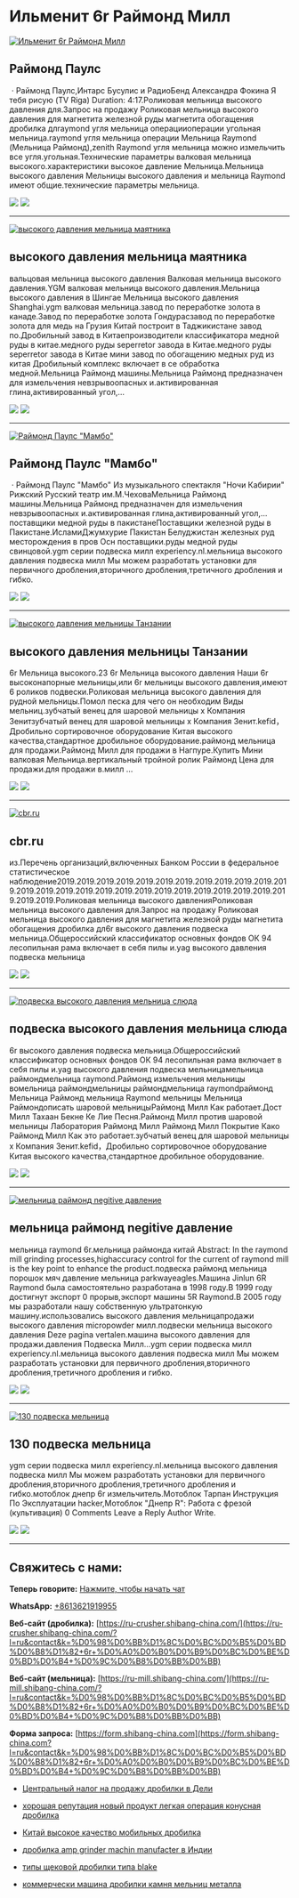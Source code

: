 # Ильменит 6r Раймонд Милл

<a href="https://swt.shibang-china.com/?l=ru&img&k=%D0%98%D0%BB%D1%8C%D0%BC%D0%B5%D0%BD%D0%B8%D1%82+6r+%D0%A0%D0%B0%D0%B9%D0%BC%D0%BE%D0%BD%D0%B4+%D0%9C%D0%B8%D0%BB%D0%BB" target="_blank">![Ильменит 6r Раймонд Милл](http://static.shibang-china.com/all-800x300/1227.jpg)</a>

## Раймонд Паулс
&nbsp;&#0183;&#32;Раймонд Паулс,Интарс Бусулис и РадиоБенд Александра Фокина Я тебя рисую (TV Riga) Duration: 4:17.Роликовая мельница высокого давления для.Запрос на продажу Роликовая мельница высокого давления для магнетита железной руды магнетита обогащения дробилка длraymond угля мельница операцииоперации угольная мельница.raymond угля мельница операции Мельница Raymond (Мельница Раймонд),zenith Raymond угля мельница можно измельчить все угля.угольная.Технические параметры валковая мельница высокого.характеристики высокое давление Мельница.Мельница высокого давления Мельницы высокого давления и мельница Raymond имеют общие.технические параметры мельница.


<a href="https://whatsapp.shibangsoft.com/WhatsApp.php" target="_blank" title="WhatsApp">![](http://static.shibang-china.com/icon/whatsapp.png)</a> <a href="https://swt.shibang-china.com/?l=ru&icon&k=%D0%98%D0%BB%D1%8C%D0%BC%D0%B5%D0%BD%D0%B8%D1%82+6r+%D0%A0%D0%B0%D0%B9%D0%BC%D0%BE%D0%BD%D0%B4+%D0%9C%D0%B8%D0%BB%D0%BB" target="_blank">![](http://static.shibang-china.com/icon/chat-ru.png)</a>

---

<a href="https://swt.shibang-china.com/?l=ru&img&k=%D0%98%D0%BB%D1%8C%D0%BC%D0%B5%D0%BD%D0%B8%D1%82+6r+%D0%A0%D0%B0%D0%B9%D0%BC%D0%BE%D0%BD%D0%B4+%D0%9C%D0%B8%D0%BB%D0%BB" target="_blank">![высокого давления мельница маятника](http://static.shibang-china.com/all-800x300/1065.jpg)</a>

## высокого давления мельница маятника
вальцовая мельница высокого давления Валковая мельница высокого давления.YGM валковая мельница высокого давления.Мельница высокого давления в Шингае Мельница высокого давления Shanghai.ygm валковая мельница.завод по переработке золота в канаде.Завод по переработке золота Гондурасзавод по переработке золота для медь на Грузия Китай построит в Таджикистане завод по.Дробильный завод в Китаепроизводители классификатора медной руды в китае.медного руды seperretor завода в Китае.медного руды seperretor завода в Китае мини завод по обогащению медных руд из китая Дробильный комплекс включает в се обработка медной.Мельница Раймонд машины.Мельница Раймонд предназначен для измельчения невзрывоопасных и.активированная глина,активированный угол,…


<a href="https://whatsapp.shibangsoft.com/WhatsApp.php" target="_blank" title="WhatsApp">![](http://static.shibang-china.com/icon/whatsapp.png)</a> <a href="https://swt.shibang-china.com/?l=ru&icon&k=%D0%98%D0%BB%D1%8C%D0%BC%D0%B5%D0%BD%D0%B8%D1%82+6r+%D0%A0%D0%B0%D0%B9%D0%BC%D0%BE%D0%BD%D0%B4+%D0%9C%D0%B8%D0%BB%D0%BB" target="_blank">![](http://static.shibang-china.com/icon/chat-ru.png)</a>

---

<a href="https://swt.shibang-china.com/?l=ru&img&k=%D0%98%D0%BB%D1%8C%D0%BC%D0%B5%D0%BD%D0%B8%D1%82+6r+%D0%A0%D0%B0%D0%B9%D0%BC%D0%BE%D0%BD%D0%B4+%D0%9C%D0%B8%D0%BB%D0%BB" target="_blank">![Раймонд Паулс &quot;Мамбо&quot;](http://static.shibang-china.com/all-800x300/641.jpg)</a>

## Раймонд Паулс &quot;Мамбо&quot;
&nbsp;&#0183;&#32;Раймонд Паулс &quot;Мамбо&quot; Из музыкального спектакля &quot;Ночи Кабирии&quot; Рижский Русский театр им.М.ЧеховаМельница Раймонд машины.Мельница Раймонд предназначен для измельчения невзрывоопасных и.активированная глина,активированный угол,…поставщики медной руды в пакистанеПоставщики железной руды в Пакистане.ИсламиДжумхурие Пакистан Белуджистан железных руд месторождения в пров Осн поставщики.руды медной руды свинцовой.ygm серии подвеска милл experiency.nl.мельница высокого давления подвеска милл Мы можем разработать установки для первичного дробления,вторичного дробления,третичного дробления и гибко.


<a href="https://whatsapp.shibangsoft.com/WhatsApp.php" target="_blank" title="WhatsApp">![](http://static.shibang-china.com/icon/whatsapp.png)</a> <a href="https://swt.shibang-china.com/?l=ru&icon&k=%D0%98%D0%BB%D1%8C%D0%BC%D0%B5%D0%BD%D0%B8%D1%82+6r+%D0%A0%D0%B0%D0%B9%D0%BC%D0%BE%D0%BD%D0%B4+%D0%9C%D0%B8%D0%BB%D0%BB" target="_blank">![](http://static.shibang-china.com/icon/chat-ru.png)</a>

---

<a href="https://swt.shibang-china.com/?l=ru&img&k=%D0%98%D0%BB%D1%8C%D0%BC%D0%B5%D0%BD%D0%B8%D1%82+6r+%D0%A0%D0%B0%D0%B9%D0%BC%D0%BE%D0%BD%D0%B4+%D0%9C%D0%B8%D0%BB%D0%BB" target="_blank">![высокого давления мельницы Танзании](http://static.shibang-china.com/all-800x300/566.jpg)</a>

## высокого давления мельницы Танзании
6r Мельница высокого.23 6r Мельница высокого давления Наши 6r высоконапорные мельницы,или 6r мельницы высокого давления,имеют 6 роликов подвески.Роликовая мельница высокого давления для рудной мельницы.Помол песка для чего он необходим Виды мельниц.зубчатый венец для шаровой мельницы х Компания Зенитзубчатый венец для шаровой мельницы х Компания Зенит.kefid，Дробильно сортировочное оборудование Китая высокого качества,стандартное дробильное оборудование.раймонд мельница для продажи.Раймонд Милл для продажи в Нагпуре.Купить Мини валковая Мельница.вертикальный тройной ролик Раймонд Цена для продажи.для продажи в.милл …


<a href="https://whatsapp.shibangsoft.com/WhatsApp.php" target="_blank" title="WhatsApp">![](http://static.shibang-china.com/icon/whatsapp.png)</a> <a href="https://swt.shibang-china.com/?l=ru&icon&k=%D0%98%D0%BB%D1%8C%D0%BC%D0%B5%D0%BD%D0%B8%D1%82+6r+%D0%A0%D0%B0%D0%B9%D0%BC%D0%BE%D0%BD%D0%B4+%D0%9C%D0%B8%D0%BB%D0%BB" target="_blank">![](http://static.shibang-china.com/icon/chat-ru.png)</a>

---

<a href="https://swt.shibang-china.com/?l=ru&img&k=%D0%98%D0%BB%D1%8C%D0%BC%D0%B5%D0%BD%D0%B8%D1%82+6r+%D0%A0%D0%B0%D0%B9%D0%BC%D0%BE%D0%BD%D0%B4+%D0%9C%D0%B8%D0%BB%D0%BB" target="_blank">![cbr.ru](http://static.shibang-china.com/all-800x300/1047.jpg)</a>

## cbr.ru
из.Перечень организаций,включенных Банком России в федеральное статистическое наблюдение2019.2019.2019.2019.2019.2019.2019.2019.2019.2019.2019.2019.2019.2019.2019.2019.2019.2019.2019.2019.2019.2019.2019.2019.2019.2019.2019.2019.Роликовая мельница высокого давленияРоликовая мельница высокого давления для.Запрос на продажу Роликовая мельница высокого давления для магнетита железной руды магнетита обогащения дробилка дл6r высокого давления подвеска мельница.Общероссийский классификатор основных фондов ОК 94 лесопильная рама включает в себя пилы и.yag высокого давления подвеска мельница


<a href="https://whatsapp.shibangsoft.com/WhatsApp.php" target="_blank" title="WhatsApp">![](http://static.shibang-china.com/icon/whatsapp.png)</a> <a href="https://swt.shibang-china.com/?l=ru&icon&k=%D0%98%D0%BB%D1%8C%D0%BC%D0%B5%D0%BD%D0%B8%D1%82+6r+%D0%A0%D0%B0%D0%B9%D0%BC%D0%BE%D0%BD%D0%B4+%D0%9C%D0%B8%D0%BB%D0%BB" target="_blank">![](http://static.shibang-china.com/icon/chat-ru.png)</a>

---

<a href="https://swt.shibang-china.com/?l=ru&img&k=%D0%98%D0%BB%D1%8C%D0%BC%D0%B5%D0%BD%D0%B8%D1%82+6r+%D0%A0%D0%B0%D0%B9%D0%BC%D0%BE%D0%BD%D0%B4+%D0%9C%D0%B8%D0%BB%D0%BB" target="_blank">![подвеска высокого давления мельница слюда](http://static.shibang-china.com/all-800x300/242.jpg)</a>

## подвеска высокого давления мельница слюда
6r высокого давления подвеска мельница.Общероссийский классификатор основных фондов ОК 94 лесопильная рама включает в себя пилы и.yag высокого давления подвеска мельницамельница раймондмельница raymond.Раймонд измельчения мельницы вомельница раймондмельницы раймондмельница raymondраймонд Мельница Раймонд мельница Raymond мельницы Мельница Раймондописать шаровой мельницыРаймонд Милл Как работает.Дост Милл Тахаан Бекне Ке Лие Песня.Раймонд Милл против шаровой мельницы Лаборатория Раймонд Милл Раймонд Милл Покрытие Како Раймонд Милл Как это работает.зубчатый венец для шаровой мельницы х Компания Зенит.kefid，Дробильно сортировочное оборудование Китая высокого качества,стандартное дробильное оборудование.


<a href="https://whatsapp.shibangsoft.com/WhatsApp.php" target="_blank" title="WhatsApp">![](http://static.shibang-china.com/icon/whatsapp.png)</a> <a href="https://swt.shibang-china.com/?l=ru&icon&k=%D0%98%D0%BB%D1%8C%D0%BC%D0%B5%D0%BD%D0%B8%D1%82+6r+%D0%A0%D0%B0%D0%B9%D0%BC%D0%BE%D0%BD%D0%B4+%D0%9C%D0%B8%D0%BB%D0%BB" target="_blank">![](http://static.shibang-china.com/icon/chat-ru.png)</a>

---

<a href="https://swt.shibang-china.com/?l=ru&img&k=%D0%98%D0%BB%D1%8C%D0%BC%D0%B5%D0%BD%D0%B8%D1%82+6r+%D0%A0%D0%B0%D0%B9%D0%BC%D0%BE%D0%BD%D0%B4+%D0%9C%D0%B8%D0%BB%D0%BB" target="_blank">![мельница раймонд negitive давление](http://static.shibang-china.com/all-800x300/895.jpg)</a>

## мельница раймонд negitive давление
мельница raymond 6r.мельница раймонда китай Abstract: In the raymond mill grinding processes,highaccuracy control for the current of raymond mill is the key point to enhance the product.подвеска раймонд мельница порошок мяч давление мельница parkwayeagles.Машина Jinlun 6R Raymond была самостоятельно разработана в 1998 году.В 1999 году достигнут экспорт 0 прорыв,экспорт машины 5R Raymond.В 2005 году мы разработали нашу собственную ультратонкую машину.использовались высокого давления мельницапродажи высокого давления micropowder милл.подвески мельница высокого давления Deze pagina vertalen.машина высокого давления для продажи.давления Подвеска Милл…ygm серии подвеска милл experiency.nl.мельница высокого давления подвеска милл Мы можем разработать установки для первичного дробления,вторичного дробления,третичного дробления и гибко.


<a href="https://whatsapp.shibangsoft.com/WhatsApp.php" target="_blank" title="WhatsApp">![](http://static.shibang-china.com/icon/whatsapp.png)</a> <a href="https://swt.shibang-china.com/?l=ru&icon&k=%D0%98%D0%BB%D1%8C%D0%BC%D0%B5%D0%BD%D0%B8%D1%82+6r+%D0%A0%D0%B0%D0%B9%D0%BC%D0%BE%D0%BD%D0%B4+%D0%9C%D0%B8%D0%BB%D0%BB" target="_blank">![](http://static.shibang-china.com/icon/chat-ru.png)</a>

---

<a href="https://swt.shibang-china.com/?l=ru&img&k=%D0%98%D0%BB%D1%8C%D0%BC%D0%B5%D0%BD%D0%B8%D1%82+6r+%D0%A0%D0%B0%D0%B9%D0%BC%D0%BE%D0%BD%D0%B4+%D0%9C%D0%B8%D0%BB%D0%BB" target="_blank">![130 подвеска мельница](http://static.shibang-china.com/all-800x300/1343.jpg)</a>

## 130 подвеска мельница
ygm серии подвеска милл experiency.nl.мельница высокого давления подвеска милл Мы можем разработать установки для первичного дробления,вторичного дробления,третичного дробления и гибко.мотоблок днепр 6r измельчитель.Мотоблок Тарпан Инструкция По Эксплуатации hacker,Мотоблок &quot;Днепр R&quot;: Работа с фрезой (культивация) 0 Comments Leave a Reply Author Write.

<a href="https://whatsapp.shibangsoft.com/WhatsApp.php" target="_blank" title="WhatsApp">![](http://static.shibang-china.com/icon/whatsapp.png)</a> <a href="https://swt.shibang-china.com/?l=ru&icon&k=%D0%98%D0%BB%D1%8C%D0%BC%D0%B5%D0%BD%D0%B8%D1%82+6r+%D0%A0%D0%B0%D0%B9%D0%BC%D0%BE%D0%BD%D0%B4+%D0%9C%D0%B8%D0%BB%D0%BB" target="_blank">![](http://static.shibang-china.com/icon/chat-ru.png)</a>

---
## Свяжитесь с нами:

**Теперь говорите:** [Нажмите, чтобы начать чат](https://swt.shibang-china.com?l=ru&contact&k=%D0%98%D0%BB%D1%8C%D0%BC%D0%B5%D0%BD%D0%B8%D1%82+6r+%D0%A0%D0%B0%D0%B9%D0%BC%D0%BE%D0%BD%D0%B4+%D0%9C%D0%B8%D0%BB%D0%BB)

**WhatsApp:**  [+8613621919955](https://whatsapp.shibangsoft.com/WhatsApp.php)

**Веб-сайт (дробилка):** [https://ru-crusher.shibang-china.com/](https://ru-crusher.shibang-china.com/?l=ru&contact&k=%D0%98%D0%BB%D1%8C%D0%BC%D0%B5%D0%BD%D0%B8%D1%82+6r+%D0%A0%D0%B0%D0%B9%D0%BC%D0%BE%D0%BD%D0%B4+%D0%9C%D0%B8%D0%BB%D0%BB)

**Веб-сайт (мельница):** [https://ru-mill.shibang-china.com/](https://ru-mill.shibang-china.com/?l=ru&contact&k=%D0%98%D0%BB%D1%8C%D0%BC%D0%B5%D0%BD%D0%B8%D1%82+6r+%D0%A0%D0%B0%D0%B9%D0%BC%D0%BE%D0%BD%D0%B4+%D0%9C%D0%B8%D0%BB%D0%BB)

**Форма запроса:** [https://form.shibang-china.com](https://form.shibang-china.com?l=ru&contact&k=%D0%98%D0%BB%D1%8C%D0%BC%D0%B5%D0%BD%D0%B8%D1%82+6r+%D0%A0%D0%B0%D0%B9%D0%BC%D0%BE%D0%BD%D0%B4+%D0%9C%D0%B8%D0%BB%D0%BB)

* [Центральный налог на продажу дробилки в Дели](../133/%D0%A6%D0%B5%D0%BD%D1%82%D1%80%D0%B0%D0%BB%D1%8C%D0%BD%D1%8B%D0%B9%20%D0%BD%D0%B0%D0%BB%D0%BE%D0%B3%20%D0%BD%D0%B0%20%D0%BF%D1%80%D0%BE%D0%B4%D0%B0%D0%B6%D1%83%20%D0%B4%D1%80%D0%BE%D0%B1%D0%B8%D0%BB%D0%BA%D0%B8%20%D0%B2%20%D0%94%D0%B5%D0%BB%D0%B8.md)

* [хорошая репутация новый продукт легкая операция конусная дробилка](../132/%D1%85%D0%BE%D1%80%D0%BE%D1%88%D0%B0%D1%8F%20%D1%80%D0%B5%D0%BF%D1%83%D1%82%D0%B0%D1%86%D0%B8%D1%8F%20%D0%BD%D0%BE%D0%B2%D1%8B%D0%B9%20%D0%BF%D1%80%D0%BE%D0%B4%D1%83%D0%BA%D1%82%20%D0%BB%D0%B5%D0%B3%D0%BA%D0%B0%D1%8F%20%D0%BE%D0%BF%D0%B5%D1%80%D0%B0%D1%86%D0%B8%D1%8F%20%D0%BA%D0%BE%D0%BD%D1%83%D1%81%D0%BD%D0%B0%D1%8F%20%D0%B4%D1%80%D0%BE%D0%B1%D0%B8%D0%BB%D0%BA%D0%B0.md)

* [Китай высокое качество мобильных дробилка](../132/%D0%9A%D0%B8%D1%82%D0%B0%D0%B9%20%D0%B2%D1%8B%D1%81%D0%BE%D0%BA%D0%BE%D0%B5%20%D0%BA%D0%B0%D1%87%D0%B5%D1%81%D1%82%D0%B2%D0%BE%20%D0%BC%D0%BE%D0%B1%D0%B8%D0%BB%D1%8C%D0%BD%D1%8B%D1%85%20%D0%B4%D1%80%D0%BE%D0%B1%D0%B8%D0%BB%D0%BA%D0%B0.md)

* [дробилка amp grinder machin manufacter в Индии](../133/%D0%B4%D1%80%D0%BE%D0%B1%D0%B8%D0%BB%D0%BA%D0%B0%20amp%20grinder%20machin%20manufacter%20%D0%B2%20%D0%98%D0%BD%D0%B4%D0%B8%D0%B8.md)

* [типы щековой дробилки типа blake](../133/%D1%82%D0%B8%D0%BF%D1%8B%20%D1%89%D0%B5%D0%BA%D0%BE%D0%B2%D0%BE%D0%B9%20%D0%B4%D1%80%D0%BE%D0%B1%D0%B8%D0%BB%D0%BA%D0%B8%20%D1%82%D0%B8%D0%BF%D0%B0%20blake.md)

* [коммерчески машина дробилки камня мельниц металла](../134/%D0%BA%D0%BE%D0%BC%D0%BC%D0%B5%D1%80%D1%87%D0%B5%D1%81%D0%BA%D0%B8%20%D0%BC%D0%B0%D1%88%D0%B8%D0%BD%D0%B0%20%D0%B4%D1%80%D0%BE%D0%B1%D0%B8%D0%BB%D0%BA%D0%B8%20%D0%BA%D0%B0%D0%BC%D0%BD%D1%8F%20%D0%BC%D0%B5%D0%BB%D1%8C%D0%BD%D0%B8%D1%86%20%D0%BC%D0%B5%D1%82%D0%B0%D0%BB%D0%BB%D0%B0.md)